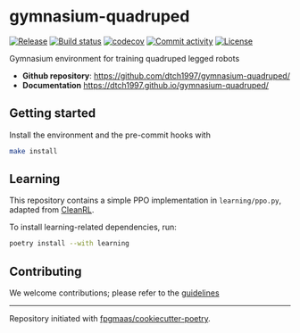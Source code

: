 # gymnasium-quadruped

[![Release](https://img.shields.io/github/v/release/dtch1997/gymnasium-quadruped)](https://img.shields.io/github/v/release/dtch1997/gymnasium-quadruped)
[![Build status](https://img.shields.io/github/actions/workflow/status/dtch1997/gymnasium-quadruped/main.yml?branch=main)](https://github.com/dtch1997/gymnasium-quadruped/actions/workflows/main.yml?query=branch%3Amain)
[![codecov](https://codecov.io/gh/dtch1997/gymnasium-quadruped/branch/main/graph/badge.svg)](https://codecov.io/gh/dtch1997/gymnasium-quadruped)
[![Commit activity](https://img.shields.io/github/commit-activity/m/dtch1997/gymnasium-quadruped)](https://img.shields.io/github/commit-activity/m/dtch1997/gymnasium-quadruped)
[![License](https://img.shields.io/github/license/dtch1997/gymnasium-quadruped)](https://img.shields.io/github/license/dtch1997/gymnasium-quadruped)

Gymnasium environment for training quadruped legged robots

- **Github repository**: <https://github.com/dtch1997/gymnasium-quadruped/>
- **Documentation** <https://dtch1997.github.io/gymnasium-quadruped/>

## Getting started

Install the environment and the pre-commit hooks with 

```bash
make install
```

## Learning

This repository contains a simple PPO implementation in `learning/ppo.py`, adapted from [CleanRL](https://github.com/vwxyzjn/cleanrl).

To install learning-related dependencies, run:
```bash
poetry install --with learning
```

## Contributing 

We welcome contributions; please refer to the [guidelines](CONTRIBUTING.rst)

---

Repository initiated with [fpgmaas/cookiecutter-poetry](https://github.com/fpgmaas/cookiecutter-poetry).